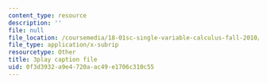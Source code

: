 ```yaml
---
content_type: resource
description: ''
file: null
file_location: /coursemedia/18-01sc-single-variable-calculus-fall-2010/0f3d3932a9e4720aac49e1706c310c55_0YGiDaUOse4.srt
file_type: application/x-subrip
resourcetype: Other
title: 3play caption file
uid: 0f3d3932-a9e4-720a-ac49-e1706c310c55
---
```

